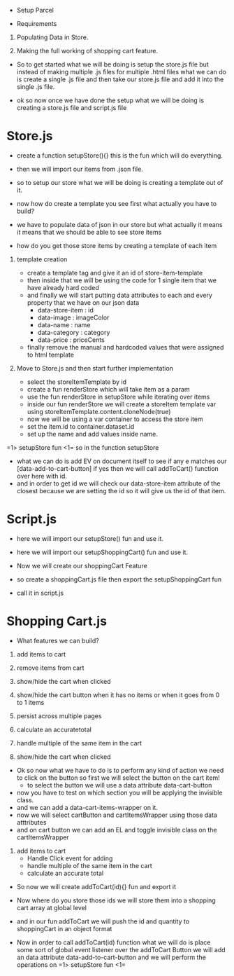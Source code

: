 - Setup Parcel

- Requirements
1. Populating Data in Store.
     
2. Making the full working of shopping cart feature.

- So to get started what we will be doing is setup the store.js file but instead of making multiple .js files for multiple .html files what we can do is create a single .js file and then take our store.js file and add it into the single .js file.

- ok so now once we have done the setup what we will be doing is creating a store.js file and script.js file

# Store.js

- create a function setupStore(){} this is the fun which will do everything.
- then we will import our items from .json file.

- so to setup our store what we will be doing is creating a template out of it.
- now how do create a template you see first what actually you have to build?
- we have to populate data of json in our store but what actually it means it means that we should be able to see store items
- how do you get those store items by creating a template of each item

1. template creation
    - create a template tag and give it an id of store-item-template
    - then inside that we will be using the code for 1 single item that we have already hard coded
    - and finally we will start putting data attributes to each and every property that we have on our json data
        - data-store-item : id
        - data-image : imageColor
        - data-name : name
        - data-category : category
        - data-price : priceCents
    - finally remove the manual and hardcoded values that were assigned to html template

2. Move to Store.js and then start further implementation
    - select the storeItemTemplate by id
    - create a fun renderStore which will take item as a param
    - use the fun renderStore in setupStore while iterating over items
    - inside our fun renderStore we will create a storeItem template var using storeItemTemplate.content.cloneNode(true)
    - now we will be using a var container to access the store item
    - set the item.id to container.dataset.id
    - set up the name and add values inside name.

=1> setupStore fun <1= so in the function setupStore
- what we can do is add EV on document itself to see if any e matches our [data-add-to-cart-button] if yes then we will call addToCart() function over here with id.
- and in order to get id we will check our data-store-item attribute of the closest because we are setting the id so it will give us the id of that item.

# Script.js

- here we will import our setupStore() fun and use it.
- here we will import our setupShoppingCart() fun and use it.


- Now we will create our shoppingCart Feature
- so create a shoppingCart.js file then export the setupShoppingCart fun 
- call it in script.js

# Shopping Cart.js

- What features we can build?

1. add items to cart
2. remove items from cart
3. show/hide the cart when clicked
4. show/hide the cart button when it has no items or when it goes from 0 to 1 items
5. persist across multiple pages
6. calculate an accuratetotal
7. handle multiple of the same item in the cart

3. show/hide the cart when clicked
- Ok so now what we have to do is to perform any kind of action we need to click on the button so first we will select the button on the cart item!
    - to select the button we will use a data attribute data-cart-button 
- now you have to test on which section you will be applying the invisible class.
- and we can add a data-cart-items-wrapper on it.
- now we will select cartButton and cartItemsWrapper using those data atttributes
- and on cart button we can add an EL and toggle invisible class on the cartItemsWrapper

1. add items to cart
    - Handle Click event for adding
    - handle multiple of the same item in the cart
    - calculate an accurate total
- So now we will create addToCart(id){} fun and export it
- Now where do you store those ids we will store them into a shopping cart array at global level
- and in our fun addToCart we will push the id and quantity to shoppingCart in an object format

- Now in order to call addToCart(id) function what we will do is place some sort of global event listener over the addToCart Button we will add an data attribute data-add-to-cart-button and we will perform the operations on =1> setupStore fun <1=